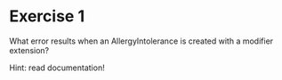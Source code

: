 # Exercise 1

What error results when an AllergyIntolerance is created with a modifier extension?

Hint: read documentation!